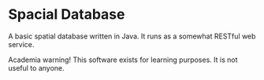 # Spacial Database
A basic spatial database written in Java. It runs as a somewhat RESTful web service.

Academia warning! This software exists for learning purposes. It is not useful to anyone.
